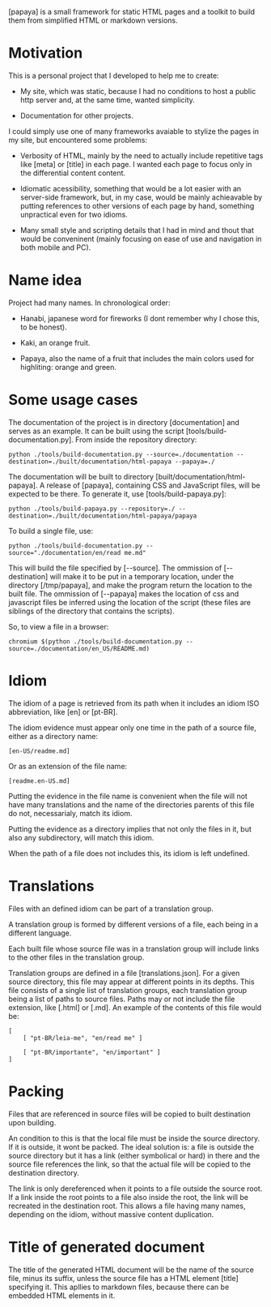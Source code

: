 [papaya] is a small framework for static HTML pages and a toolkit to build them from simplified HTML or markdown versions.

# Motivation

This is a personal project that I developed to help me to create:

 - My site, which was static, because I had no conditions to host a public http server and, at the same time, wanted simplicity.

 - Documentation for other projects.

I could simply use one of many frameworks avaiable to stylize the pages in my site, but encountered some problems:

 - Verbosity of HTML, mainly by the need to actually include repetitive tags like [meta] or [title] in each page. I wanted each page to focus only in the differential content content.

 - Idiomatic acessibility, something that would be a lot easier with an server-side framework, but, in my case, would be mainly achieavable by putting references to other versions of each page by hand, something unpractical even for two idioms.

 - Many small style and scripting details that I had in mind and thout that would be conveninent (mainly focusing on ease of use and navigation in both mobile and PC).

# Name idea

Project had many names. In chronological order:

 - Hanabi, japanese word for fireworks (I dont remember why I chose this, to be honest).

 - Kaki, an orange fruit.

 - Papaya, also the name of a fruit that includes the main colors used for highliting: orange and green.

# Some usage cases

The documentation of the project is in directory [documentation] and serves as an example. It can be built using the script [tools/build-documentation.py]. From inside the repository directory:

	python ./tools/build-documentation.py --source=./documentation --destination=./built/documentation/html-papaya --papaya=./

The documentation will be built to directory [built/documentation/html-papaya]. A release of [papaya], containing CSS and JavaScript files, will be expected to be there. To generate it, use [tools/build-papaya.py]:

	python ./tools/build-papaya.py --repository=./ --destination=./built/documentation/html-papaya/papaya

To build a single file, use:

	python ./tools/build-documentation.py --source="./documentation/en/read me.md"

This will build the file specified by [--source]. The ommission of [--destination] will make it to be put in a temporary location, under the directory [/tmp/papaya], and make the program return the location to the built file. The ommission of [--papaya] makes the location of css and javascript files be inferred using the location of the script (these files are siblings of the directory  that contains the scripts).

So, to view a file in a browser:

	chromium $(python ./tools/build-documentation.py --source=./documentation/en_US/README.md)

# Idiom

The idiom of a page is retrieved from its path when it includes an idiom ISO abbreviation, like [en] or [pt-BR].

The idiom evidence must appear only one time in the path of a source file, either as a directory name:

	[en-US/readme.md]

Or as an extension of the file name:

	[readme.en-US.md]

Putting the evidence in the file name is convenient when the file will not have many translations and the name of the directories parents of this file do not, necessarialy, match its idiom.

Putting the evidence as a directory implies that not only the files in it, but also any subdirectory, will match this idiom.

When the path of a file does not includes this, its idiom is left undefined.

# Translations

Files with an defined idiom can be part of a translation group.

A translation group is formed by different versions of a file, each being in a different language.

Each built file whose source file was in a translation group will include links to the other files in the translation group. 

Translation groups are defined in a file [translations.json]. For a given source directory, this file may appear at different points in its depths. This file consists of a single list of translation groups, each translation group being a list of paths to source files. Paths may or not include the file extension, like [.html] or [.md]. An example of the contents of this file would be:

	[
		[ "pt-BR/leia-me", "en/read me" ]

		[ "pt-BR/importante", "en/important" ]
	]

# Packing

Files that are referenced in source files will be copied to built destination upon building.

An condition to this is that the local file must be inside the source directory. If it is outside, it wont be packed. The ideal solution is: a file is outside the source directory but it has a link (either symbolical or hard) in there and the source file references the link, so that the actual file will be copied to the destination directory.

The link is only dereferenced when it points to a file outside the source root. If a link inside the root points to a file also inside the root, the link will be recreated in the destination root. This allows a file having many names, depending on the idiom, without massive content duplication.

# Title of generated document

The title of the generated HTML document will be the name of the source file, minus its suffix, unless the source file has a HTML element [title] specifying it. This apllies to markdown files, because there can be embedded HTML elements in it.
